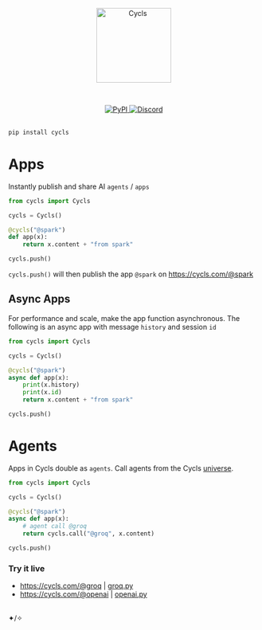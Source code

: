 </br></br><p align="center"><img src="https://cycls.com/static/assets/logo-gold.svg" alt="Cycls" width="150"></p></br>

<div align="center">
    <a href="https://pypi.org/project/cycls/" target="_blank" rel="noopener noreferrer">
        <img loading="lazy" src="https://img.shields.io/pypi/v/cycls.svg" alt="PyPI" class="img_ev3q" style="display: inline;">
    </a>
    <a href="https://discord.gg/BMnaMatDC7" target="_blank" rel="noopener noreferrer">
        <img loading="lazy" src="https://img.shields.io/discord/1175782747164389466" alt="Discord" class="img_ev3q" style="display: inline;">
    </a>
</div>

</br>

```sh
pip install cycls
```

# Apps
Instantly publish and share AI `agents` / `apps`

```py
from cycls import Cycls

cycls = Cycls()

@cycls("@spark")
def app(x):
    return x.content + "from spark"

cycls.push()
```
`cycls.push()` will then publish the app `@spark` on https://cycls.com/@spark
## Async Apps
For performance and scale, make the app function asynchronous. The following is an async app with message `history` and session `id`
```py
from cycls import Cycls

cycls = Cycls()

@cycls("@spark")
async def app(x):
    print(x.history)
    print(x.id)
    return x.content + "from spark"

cycls.push()
```

# Agents
Apps in Cycls double as `agents`. Call agents from the Cycls [universe](https://explore.cycls.com).
```py
from cycls import Cycls

cycls = Cycls()

@cycls("@spark")
async def app(x):
    # agent call @groq
    return cycls.call("@groq", x.content)

cycls.push()
```

### Try it live
- https://cycls.com/@groq   | [groq.py](https://github.com/Cycls/examples/blob/main/groq.py)
- https://cycls.com/@openai | [openai.py](https://github.com/Cycls/examples/blob/main/openai.py)

</br>✦/✧</br>
   
